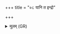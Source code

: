 +++
title = "०८ यानि त इन्द्रो"

+++
<details><summary>मूलम् (GR)</summary>

यानि त इन्द्रो अकृणोद्  
भूमे नामानि वृत्रहा ।  
तानि ते बभ्रोः सं विद्म  
सेहैधि विषदूषणी ॥
</details>